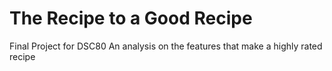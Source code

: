 # The Recipe to a Good Recipe

Final Project for DSC80
An analysis on the features that make a highly rated recipe
